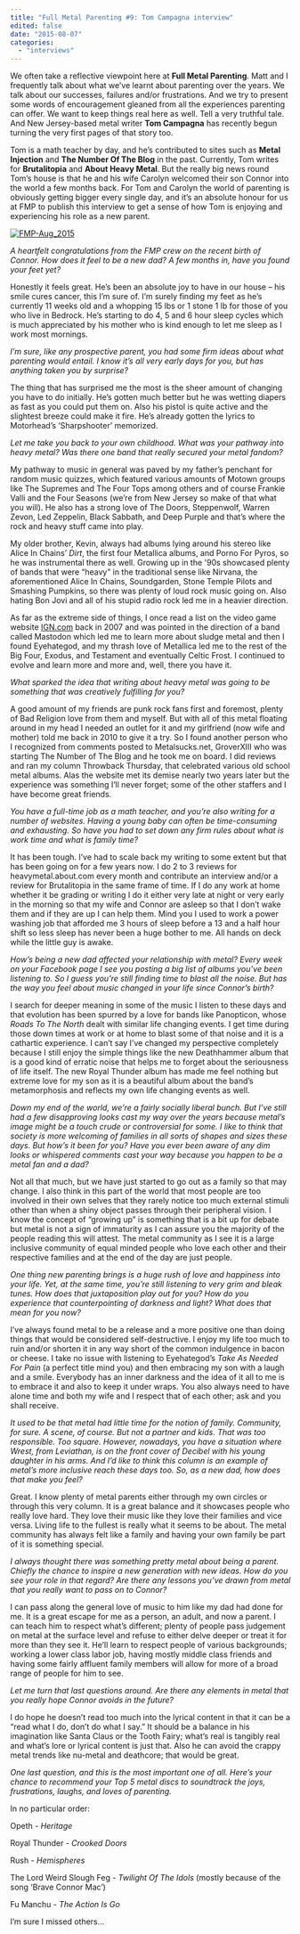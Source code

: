 ```yaml
---
title: "Full Metal Parenting #9: Tom Campagna interview"
edited: false
date: "2015-08-07"
categories:
  - "interviews"
---
```


We often take a reflective viewpoint here at **Full Metal Parenting**. Matt and I frequently talk about what we’ve learnt about parenting over the years. We talk about our successes, failures and/or frustrations. And we try to present some words of encouragement gleaned from all the experiences parenting can offer. We want to keep things real here as well. Tell a very truthful tale. And New Jersey-based metal writer **Tom Campagna** has recently begun turning the very first pages of that story too.

Tom is a math teacher by day, and he’s contributed to sites such as **Metal Injection** and **The Number Of The Blog** in the past. Currently, Tom writes for **Brutalitopia** and **About Heavy Metal**. But the really big news round Tom’s house is that he and his wife Carolyn welcomed their son Connor into the world a few months back. For Tom and Carolyn the world of parenting is obviously getting bigger every single day, and it’s an absolute honour for us at FMP to publish this interview to get a sense of how Tom is enjoying and experiencing his role as a new parent.

[![FMP-Aug_2015](https://hellbound.ca/wp-content/uploads/2015/07/FMP-Aug_2015.jpeg)](https://hellbound.ca/wp-content/uploads/2015/07/FMP-Aug_2015.jpeg)

_A heartfelt congratulations from the FMP crew on the recent birth of Connor. How does it feel to be a new dad? A few months in, have you found your feet yet?_

Honestly it feels great. He’s been an absolute joy to have in our house – his smile cures cancer, this I’m sure of. I’m surely finding my feet as he’s currently 11 weeks old and a whopping 15 lbs or 1 stone 1 lb for those of you who live in Bedrock. He’s starting to do 4, 5 and 6 hour sleep cycles which is much appreciated by his mother who is kind enough to let me sleep as I work most mornings.

_I’m sure, like any prospective parent, you had some firm ideas about what parenting would entail. I know it’s all very early days for you, but has anything taken you by surprise?_

The thing that has surprised me the most is the sheer amount of changing you have to do initially. He’s gotten much better but he was wetting diapers as fast as you could put them on. Also his pistol is quite active and the slightest breeze could make it fire. He’s already gotten the lyrics to Motorhead’s ‘Sharpshooter’ memorized.

_Let me take you back to your own childhood. What was your pathway into heavy metal? Was there one band that really secured your metal fandom?_

My pathway to music in general was paved by my father’s penchant for random music quizzes, which featured various amounts of Motown groups like The Supremes and The Four Tops among others and of course Frankie Valli and the Four Seasons (we’re from New Jersey so make of that what you will). He also has a strong love of The Doors, Steppenwolf, Warren Zevon, Led Zeppelin, Black Sabbath, and Deep Purple and that’s where the rock and heavy stuff came into play.

My older brother, Kevin, always had albums lying around his stereo like Alice In Chains’ _Dirt_, the first four Metallica albums, and Porno For Pyros, so he was instrumental there as well. Growing up in the '90s showcased plenty of bands that were “heavy” in the traditional sense like Nirvana, the aforementioned Alice In Chains, Soundgarden, Stone Temple Pilots and Smashing Pumpkins, so there was plenty of loud rock music going on. Also hating Bon Jovi and all of his stupid radio rock led me in a heavier direction.

As far as the extreme side of things, I once read a list on the video game website [IGN.com](http://www.ign.com/articles/2007/01/20/top-25-metal-albums?page=3) back in 2007 and was pointed in the direction of a band called Mastodon which led me to learn more about sludge metal and then I found Eyehategod, and my thrash love of Metallica led me to the rest of the Big Four, Exodus, and Testament and eventually Celtic Frost. I continued to evolve and learn more and more and, well, there you have it.

_What sparked the idea that writing about heavy metal was going to be something that was creatively fulfilling for you?_

A good amount of my friends are punk rock fans first and foremost, plenty of Bad Religion love from them and myself. But with all of this metal floating around in my head I needed an outlet for it and my girlfriend (now wife and mother) told me back in 2010 to give it a try. So I found another person who I recognized from comments posted to Metalsucks.net, GroverXIII who was starting The Number of The Blog and he took me on board. I did reviews and ran my column Throwback Thursday, that celebrated various old school metal albums. Alas the website met its demise nearly two years later but the experience was something I’ll never forget; some of the other staffers and I have become great friends.

_You have a full-time job as a math teacher, and you’re also writing for a number of websites. Having a young baby can often be time-consuming and exhausting. So have you had to set down any firm rules about what is work time and what is family time?_

It has been tough. I’ve had to scale back my writing to some extent but that has been going on for a few years now. I do 2 to 3 reviews for heavymetal.about.com every month and contribute an interview and/or a review for Brutalitopia in the same frame of time. If I do any work at home whether it be grading or writing I do it either very late at night or very early in the morning so that my wife and Connor are asleep so that I don’t wake them and if they are up I can help them. Mind you I used to work a power washing job that afforded me 3 hours of sleep before a 13 and a half hour shift so less sleep has never been a huge bother to me. All hands on deck while the little guy is awake.

_How’s being a new dad affected your relationship with metal? Every week on your Facebook page I see you posting a big list of albums you’ve been listening to. So I guess you’re still finding time to blast all the noise. But has the way you feel about music changed in your life since Connor’s birth?_

I search for deeper meaning in some of the music I listen to these days and that evolution has been spurred by a love for bands like Panopticon, whose _Roads To The North_ dealt with similar life changing events. I get time during those down times at work or at home to blast some of that noise and it is a cathartic experience. I can’t say I’ve changed my perspective completely because I still enjoy the simple things like the new Deathhammer album that is a good kind of erratic noise that helps me to forget about the seriousness of life itself. The new Royal Thunder album has made me feel nothing but extreme love for my son as it is a beautiful album about the band’s metamorphosis and reflects my own life changing events as well.

_Down my end of the world, we’re a fairly socially liberal bunch. But I’ve still had a few disapproving looks cast my way over the years because metal’s image might be a touch crude or controversial for some. I like to think that society is more welcoming of families in all sorts of shapes and sizes these days. But how’s it been for you? Have you ever been aware of any dim looks or whispered comments cast your way because you happen to be a metal fan and a dad?_

Not all that much, but we have just started to go out as a family so that may change. I also think in this part of the world that most people are too involved in their own selves that they rarely notice too much external stimuli other than when a shiny object passes through their peripheral vision. I know the concept of “growing up” is something that is a bit up for debate but metal is not a sign of immaturity as I can assure you the majority of the people reading this will attest. The metal community as I see it is a large inclusive community of equal minded people who love each other and their respective families and at the end of the day are just people.

_One thing new parenting brings is a huge rush of love and happiness into your life. Yet, at the same time, you’re still listening to very grim and bleak tunes. How does that juxtaposition play out for you? How do you experience that counterpointing of darkness and light? What does that mean for you now?_

I’ve always found metal to be a release and a more positive one than doing things that would be considered self-destructive. I enjoy my life too much to ruin and/or shorten it in any way short of the common indulgence in bacon or cheese. I take no issue with listening to Eyehategod’s _Take As Needed For Pain_ (a perfect title mind you) and then embracing my son with a laugh and a smile. Everybody has an inner darkness and the idea of it all to me is to embrace it and also to keep it under wraps. You also always need to have alone time and both my wife and I respect that of each other; ask and you shall receive.

_It used to be that metal had little time for the notion of family. Community, for sure. A scene, of course. But not a partner and kids. That was too responsible. Too square. However, nowadays, you have a situation where Wrest, from Leviathan, is on the front cover of Decibel with his young daughter in his arms. And I’d like to think this column is an example of metal’s more inclusive reach these days too. So, as a new dad, how does that make you feel?_

Great. I know plenty of metal parents either through my own circles or through this very column. It is a great balance and it showcases people who really love hard. They love their music like they love their families and vice versa. Living life to the fullest is really what it seems to be about. The metal community has always felt like a family and having your own family be part of it is something special.

_I always thought there was something pretty metal about being a parent. Chiefly the chance to inspire a new generation with new ideas. How do you see your role in that regard? Are there any lessons you’ve drawn from metal that you really want to pass on to Connor?_

I can pass along the general love of music to him like my dad had done for me. It is a great escape for me as a person, an adult, and now a parent. I can teach him to respect what’s different; plenty of people pass judgement on metal at the surface level and refuse to either delve deeper or treat it for more than they see it. He’ll learn to respect people of various backgrounds; working a lower class labor job, having mostly middle class friends and having some fairly affluent family members will allow for more of a broad range of people for him to see.

_Let me turn that last questions around. Are there any elements in metal that you really hope Connor avoids in the future?_

I do hope he doesn’t read too much into the lyrical content in that it can be a “read what I do, don’t do what I say.” It should be a balance in his imagination like Santa Claus or the Tooth Fairy; what’s real is tangibly real and what’s lore or lyrical content is just that. Also he can avoid the crappy metal trends like nu-metal and deathcore; that would be great.

_One last question, and this is the most important one of all. Here’s your chance to recommend your Top 5 metal discs to soundtrack the joys, frustrations, laughs, and loves of parenting._

In no particular order:

Opeth - _Heritage_

Royal Thunder - _Crooked Doors_

Rush - _Hemispheres_

The Lord Weird Slough Feg - _Twilight Of The Idols_ (mostly because of the song ‘Brave Connor Mac’)

Fu Manchu - _The Action Is Go_

I’m sure I missed others...
